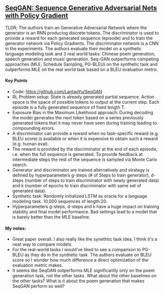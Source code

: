 ## [SeqGAN: Sequence Generative Adversarial Nets with Policy Gradient](https://arxiv.org/abs/1609.05473)

TLDR; The authors train an Generative Adversarial Network where the generator is an RNN producing discrete tokens. The discriminator is used to provide a reward for each generated sequence (episode) and to train the generator network via Policy Gradients. The discriminator network is a CNN in the experiments. The authors evaluate their model on a synthetic language modeling task and 3 real world tasks: Chinese poem generation, speech generation and music generation. Seq-GAN outperforms competing approaches (MLE, Schedule Sampling, PG-BLEU) on the synthetic task and outperforms MLE on the real world task based on a BLEU evaluation metric.

#### Key Points

- Code: https://github.com/LantaoYu/SeqGAN
- RL Problem setup: State is already generated partial sequence. Action space is the space of possible tokens to output at the current step. Each episode is a fully generated sequence of fixed length T.
- Exposure Bias in the Maximum Likelihood approach: During decoding the model generates the next token based on a series previously generated tokens that it may never have seen during training leading to compounding errors.
- A discriminator can provide a reward when no task-specific reward (e.g. BLEU score) is available or when it is expensive to obtain such a reward (e.g. human eval).
- The reward is provided by the discriminator at the end of each episode, i.e. when the full sequence is generated. To provide feedback at intermediate steps the rest of the sequence is sampled via Monte Carlo search.
- Generator and discriminator are trained alternatively and strategy is defined by hyperparameters g-steps (# of Steps to train generator), d-steps (number of steps to train discriminator with newly generated data) and k (number of epochs to train discriminator with same set of generated data).
- Synthetic task: Randomly initialized LSTM as oracle for a language modeling task. 10,000 sequences of length 20.
- Hyperparameters g-steps, d-steps and k have a huge impact on training stability and final model performance. Bad settings lead to a model that is barely better than the MLE baseline.

#### My notes:

- Great paper overall. I also really like the synethtic task idea, I think it's a neat way to compare models.
- For the real-world tasks I would've liked to see a comparison to PG-BLEU as they do in the synthetic task. The authors evaluate on BLEU score so I wonder how much difference a direct optimization of the evaluation metric makes.
- It seems like SeqGAN outperforms MLE significantly only on the poem generation task, not the other tasks. What about the other baselines on the other tasks? What is it about the poem generation that makes SeqGAN perform so well?
